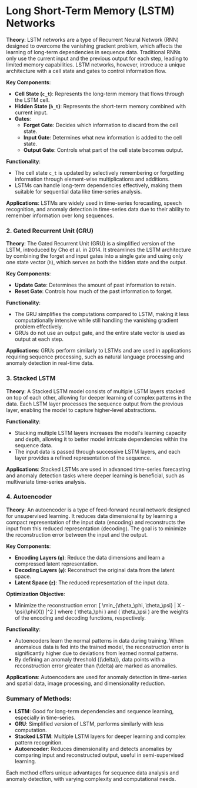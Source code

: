 
# Long Short-Term Memory (LSTM) Networks
**Theory**: LSTM networks are a type of Recurrent Neural Network (RNN) designed to overcome the vanishing gradient problem, which affects the learning of long-term dependencies in sequence data. Traditional RNNs only use the current input and the previous output for each step, leading to limited memory capabilities. LSTM networks, however, introduce a unique architecture with a cell state and gates to control information flow.

**Key Components**:
- **Cell State (`c_t`)**: Represents the long-term memory that flows through the LSTM cell.
- **Hidden State (`h_t`)**: Represents the short-term memory combined with current input.
- **Gates**:
  - **Forget Gate**: Decides which information to discard from the cell state.
  - **Input Gate**: Determines what new information is added to the cell state.
  - **Output Gate**: Controls what part of the cell state becomes output.

**Functionality**:
- The cell state `c_t` is updated by selectively remembering or forgetting information through element-wise multiplications and additions.
- LSTMs can handle long-term dependencies effectively, making them suitable for sequential data like time-series analysis.

**Applications**: LSTMs are widely used in time-series forecasting, speech recognition, and anomaly detection in time-series data due to their ability to remember information over long sequences.

### 2. Gated Recurrent Unit (GRU)
**Theory**: The Gated Recurrent Unit (GRU) is a simplified version of the LSTM, introduced by Cho et al. in 2014. It streamlines the LSTM architecture by combining the forget and input gates into a single gate and using only one state vector (`h`), which serves as both the hidden state and the output.

**Key Components**:
- **Update Gate**: Determines the amount of past information to retain.
- **Reset Gate**: Controls how much of the past information to forget.

**Functionality**:
- The GRU simplifies the computations compared to LSTM, making it less computationally intensive while still handling the vanishing gradient problem effectively.
- GRUs do not use an output gate, and the entire state vector is used as output at each step.

**Applications**: GRUs perform similarly to LSTMs and are used in applications requiring sequence processing, such as natural language processing and anomaly detection in real-time data.

### 3. Stacked LSTM
**Theory**: A Stacked LSTM model consists of multiple LSTM layers stacked on top of each other, allowing for deeper learning of complex patterns in the data. Each LSTM layer processes the sequence output from the previous layer, enabling the model to capture higher-level abstractions.

**Functionality**:
- Stacking multiple LSTM layers increases the model's learning capacity and depth, allowing it to better model intricate dependencies within the sequence data.
- The input data is passed through successive LSTM layers, and each layer provides a refined representation of the sequence.

**Applications**: Stacked LSTMs are used in advanced time-series forecasting and anomaly detection tasks where deeper learning is beneficial, such as multivariate time-series analysis.

### 4. Autoencoder
**Theory**: An autoencoder is a type of feed-forward neural network designed for unsupervised learning. It reduces data dimensionality by learning a compact representation of the input data (encoding) and reconstructs the input from this reduced representation (decoding). The goal is to minimize the reconstruction error between the input and the output.

**Key Components**:
- **Encoding Layers (`φ`)**: Reduce the data dimensions and learn a compressed latent representation.
- **Decoding Layers (`ψ`)**: Reconstruct the original data from the latent space.
- **Latent Space (`z`)**: The reduced representation of the input data.

**Optimization Objective**:
- Minimize the reconstruction error:
\[
\min_{\theta_\phi, \theta_\psi} \| X - \psi(\phi(X)) \|^2
\]
where \( \theta_\phi \) and \( \theta_\psi \) are the weights of the encoding and decoding functions, respectively.

**Functionality**:
- Autoencoders learn the normal patterns in data during training. When anomalous data is fed into the trained model, the reconstruction error is significantly higher due to deviations from learned normal patterns.
- By defining an anomaly threshold (\(\delta\)), data points with a reconstruction error greater than \(\delta\) are marked as anomalies.

**Applications**: Autoencoders are used for anomaly detection in time-series and spatial data, image processing, and dimensionality reduction.

### Summary of Methods:
- **LSTM**: Good for long-term dependencies and sequence learning, especially in time-series.
- **GRU**: Simplified version of LSTM, performs similarly with less computation.
- **Stacked LSTM**: Multiple LSTM layers for deeper learning and complex pattern recognition.
- **Autoencoder**: Reduces dimensionality and detects anomalies by comparing input and reconstructed output, useful in semi-supervised learning.

Each method offers unique advantages for sequence data analysis and anomaly detection, with varying complexity and computational needs.